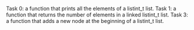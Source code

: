 Task 0: a function that prints all the elements of a listint_t list.
Task 1: a function that returns the number of elements in a linked listint_t list.
Task 3: a function that adds a new node at the beginning of a listint_t list.
